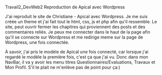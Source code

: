Travail2_DevWeb2
Reproduction de Apical avec Wordpress

J'ai reproduit le site de Christiane - Apical avec Wordpress. Je me suis créée un theme et j'ai fait tout le html, css, js et php afin qu'il ressemble. Le site, peut ouvrir fermer les chapitres qui proviennent des posts et des commentaires reliés. Je peux me connecter dans le haut de la page afin qu'il se connecte sur Wordpress et me redirige meme sur la page de Wordpress, une fois connectée.

À savoir, j'ai pris le modèle de Apical une fois connecté, car lorsque j'ai regardé le modèle la première fois, c'est ça que j'ai vu. Donc dans mon NavBar, il va y avoir les menu titres Questionnaires/Evaluations, Travaux et Mon Profil. S'il te plait ne m'enlève pas de point pour ça:)
